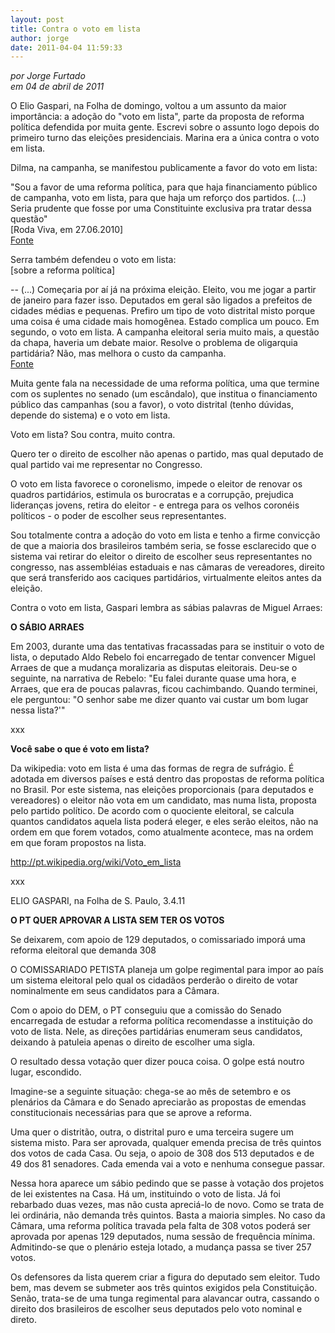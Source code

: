 ```yaml
---
layout: post
title: Contra o voto em lista
author: jorge
date: 2011-04-04 11:59:33
---
```

*por Jorge Furtado*\
*em 04 de abril de 2011*

O Elio Gaspari, na Folha de domingo, voltou a um assunto da maior importância: a adoção do "voto em lista", parte da proposta de reforma política defendida por muita gente. Escrevi sobre o assunto logo depois do primeiro turno das eleições presidenciais. Marina era a única contra o voto em lista.

Dilma, na campanha, se manifestou publicamente a favor do voto em lista:

"Sou a favor de uma reforma política, para que haja financiamento público de campanha, voto em lista, para que haja um reforço dos partidos. (...) Seria prudente que fosse por uma Constituinte exclusiva pra tratar dessa questão"\
\[Roda Viva, em 27.06.2010]\
[Fonte](http://eleicoes.uol.com.br/2010/ultimas-noticias/2010/07/05/dilma-serra-e-marina-as-promessas-da-pre-campanha.jhtm)

Serra também defendeu o voto em lista:\
\[sobre a reforma política]

\-- (...) Começaria por aí já na próxima eleição. Eleito, vou me jogar a partir de janeiro para fazer isso. Deputados em geral são ligados a prefeitos de cidades médias e pequenas. Prefiro um tipo de voto distrital misto porque uma coisa é uma cidade mais homogênea. Estado complica um pouco. Em segundo, o voto em lista. A campanha eleitoral seria muito mais, a questão da chapa, haveria um debate maior. Resolve o problema de oligarquia partidária? Não, mas melhora o custo da campanha.\
[Fonte](http://oglobo.globo.com/pais/eleicoes2010/mat/2010/09/10/se-dilma-vencer-lula-nao-se-elege-mais-nem-deputado-diz-serra-em-sabatina-do-globo-917599316.asp)

Muita gente fala na necessidade de uma reforma política, uma que termine com os suplentes no senado (um escândalo), que institua o financiamento público das campanhas (sou a favor), o voto distrital (tenho dúvidas, depende do sistema) e o voto em lista.

Voto em lista? Sou contra, muito contra.

Quero ter o direito de escolher não apenas o partido, mas qual deputado de qual partido vai me representar no Congresso.

O voto em lista favorece o coronelismo, impede o eleitor de renovar os quadros partidários, estimula os burocratas e a corrupção, prejudica lideranças jovens, retira do eleitor - e entrega para os velhos coronéis políticos - o poder de escolher seus representantes.

Sou totalmente contra a adoção do voto em lista e tenho a firme convicção de que a maioria dos brasileiros também seria, se fosse esclarecido que o sistema vai retirar do eleitor o direito de escolher seus representantes no congresso, nas assembléias estaduais e nas câmaras de vereadores, direito que será transferido aos caciques partidários, virtualmente eleitos antes da eleição.

Contra o voto em lista, Gaspari lembra as sábias palavras de Miguel Arraes:

**O SÁBIO ARRAES**

Em 2003, durante uma das tentativas fracassadas para se instituir o voto de lista, o deputado Aldo Rebelo foi encarregado de tentar convencer Miguel Arraes de que a mudança moralizaria as disputas eleitorais. Deu-se o seguinte, na narrativa de Rebelo: "Eu falei durante quase uma hora, e Arraes, que era de poucas palavras, ficou cachimbando. Quando terminei, ele perguntou: "O senhor sabe me dizer quanto vai custar um bom lugar nessa lista?'"

xxx

**Você sabe o que é voto em lista?**

Da wikipedia: voto em lista é uma das formas de regra de sufrágio. É adotada em diversos países e está dentro das propostas de reforma política no Brasil. Por este sistema, nas eleições proporcionais (para deputados e vereadores) o eleitor não vota em um candidato, mas numa lista, proposta pelo partido político. De acordo com o quociente eleitoral, se calcula quantos candidatos aquela lista poderá eleger, e eles serão eleitos, não na ordem em que forem votados, como atualmente acontece, mas na ordem em que foram propostos na lista.

<http://pt.wikipedia.org/wiki/Voto_em_lista>

xxx

ELIO GASPARI, na Folha de S. Paulo, 3.4.11

**O PT QUER APROVAR A LISTA SEM TER OS VOTOS**

Se deixarem, com apoio de 129 deputados, o comissariado imporá uma reforma eleitoral que demanda 308

O COMISSARIADO PETISTA planeja um golpe regimental para impor ao país um sistema eleitoral pelo qual os cidadãos perderão o direito de votar nominalmente em seus candidatos para a Câmara.

Com o apoio do DEM, o PT conseguiu que a comissão do Senado encarregada de estudar a reforma política recomendasse a instituição do voto de lista. Nele, as direções partidárias enumeram seus candidatos, deixando à patuleia apenas o direito de escolher uma sigla.

O resultado dessa votação quer dizer pouca coisa. O golpe está noutro lugar, escondido.

Imagine-se a seguinte situação: chega-se ao mês de setembro e os plenários da Câmara e do Senado apreciarão as propostas de emendas constitucionais necessárias para que se aprove a reforma.

Uma quer o distritão, outra, o distrital puro e uma terceira sugere um sistema misto. Para ser aprovada, qualquer emenda precisa de três quintos dos votos de cada Casa. Ou seja, o apoio de 308 dos 513 deputados e de 49 dos 81 senadores. Cada emenda vai a voto e nenhuma consegue passar.

Nessa hora aparece um sábio pedindo que se passe à votação dos projetos de lei existentes na Casa. Há um, instituindo o voto de lista. Já foi rebarbado duas vezes, mas não custa apreciá-lo de novo. Como se trata de lei ordinária, não demanda três quintos. Basta a maioria simples. No caso da Câmara, uma reforma política travada pela falta de 308 votos poderá ser aprovada por apenas 129 deputados, numa sessão de frequência mínima. Admitindo-se que o plenário esteja lotado, a mudança passa se tiver 257 votos.

Os defensores da lista querem criar a figura do deputado sem eleitor. Tudo bem, mas devem se submeter aos três quintos exigidos pela Constituição. Senão, trata-se de uma tunga regimental para alavancar outra, cassando o direito dos brasileiros de escolher seus deputados pelo voto nominal e direto.